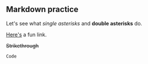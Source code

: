 ## Markdown practice

Let's see what *single asterisks* and **double asterisks** do.

[Here's](wwww.github.com/SkullFrog7960/my-second-repo) a fun link.

~~Strikethrough~~

```
Code
```


